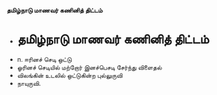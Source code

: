 **தமிழ்நாடு மாணவர் கணினித் திட்டம்**
- # தமிழ்நாடு மாணவர் கணினித் திட்டம்
- n. ஈரினச் செடி ஒட்டு
- ஓரினச் செடியில் மற்றோர் இனச்பெசடி சேர்ந்து விளைதல்
-  விலங்கின் உடலில் ஒட்டுகின்ற புல்லுருவி
- நாயுருவி.

